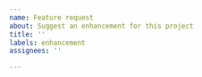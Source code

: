```yaml
---
name: Feature request
about: Suggest an enhancement for this project
title: ''
labels: enhancement
assignees: ''

---
```



